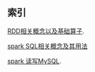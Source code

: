 ## 索引


[RDD相关概念以及基础算子](https://github.com/YaoQi17/sparkLearning/tree/master/sparkRDD).


[spark SQL相关概念及其用法](https://github.com/YaoQi17/sparkLearning/tree/master/sparkSql)


[spark 读写MySQL](https://github.com/YaoQi17/sparkLearning/tree/master/sparkMysql).
